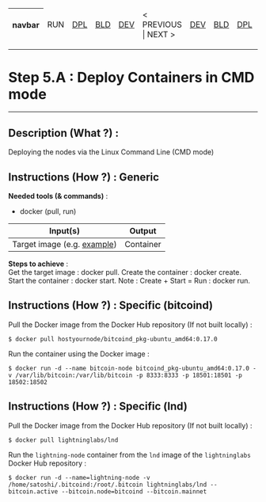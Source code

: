 <table>
    <thead>
        <tr>
            <th>navbar</th>
            <td>RUN</td>
            <td><A href="https://github.com/babonet13/HostYourNode/tree/master/HowTo/2_InstallApplications">DPL</A></td>
            <td><A href="https://github.com/babonet13/HostYourNode/tree/master/HowTo/4_BuildImages">BLD</A></td>
            <td><A href="https://github.com/babonet13/HostYourNode/tree/master/HowTo/4_BuildImages">DEV</A></td>
            <td>< PREVIOUS | NEXT ></td>
            <td><A href="https://github.com/babonet13/HostYourNode/tree/master/HowTo/6_MonitorDaemons">DEV</A></td>
            <td><A href="https://github.com/babonet13/HostYourNode/tree/master/HowTo/6_MonitorDaemons">BLD</A></td>
            <td><A href="https://github.com/babonet13/HostYourNode/tree/master/HowTo/6_MonitorDaemons">DPL</A></td>
            <td>RUN</td>
            <th><A href="https://github.com/babonet13/HostYourNode/blob/master/Who/Profiles.md">profiles</A></th>
        </tr>
    </thead>
</table>

---
# Step 5.A : Deploy Containers in CMD mode
---

Description (What ?) :
-
Deploying the nodes via the Linux Command Line (CMD mode) 

Instructions (How ?) : Generic
-
__Needed tools (& commands)__ : 
* docker (pull, run)

<table>
    <thead>
        <tr>
            <th>Input(s)</th>
            <th>Output</th>
        </tr>
    </thead>
    <tbody>
        <tr>
        <td>Target image (e.g. <A href="https://hub.docker.com/r/hostyournode/bitcoind_pkg-ubuntu_arm32v7/">example</A>)</td>
        <td>Container</td>
        </tr>
    </tbody>
</table>

__Steps to achieve__ :   
Get the target image : docker pull. 
Create the container : docker create.  
Start the container : docker start. 
Note : Create + Start = Run : docker run.  

Instructions (How ?) : Specific (bitcoind)
-
Pull the Docker image from the Docker Hub repository (If not built locally) :
<pre><code>$ docker pull hostyournode/bitcoind_pkg-ubuntu_amd64:0.17.0</code></pre>

Run the container using the Docker image :
<pre><code>$ docker run -d --name bitcoin-node bitcoind_pkg-ubuntu_amd64:0.17.0 -v /var/lib/bitcoin:/var/lib/bitcoin -p 8333:8333 -p 18501:18501 -p 18502:18502</code></pre>


Instructions (How ?) : Specific (lnd)
-
Pull the Docker image from the Docker Hub repository (If not built locally) :
<pre><code>$ docker pull lightninglabs/lnd</code></pre>

Run the ```lightning-node``` container from the ```lnd``` image of the ```lightninglabs``` Docker Hub repository :
<pre><code>$ docker run -d --name=lightning-node -v /home/satoshi/.bitcoind:/root/.bitcoin lightninglabs/lnd --bitcoin.active --bitcoin.node=bitcoind --bitcoin.mainnet</code></pre>
